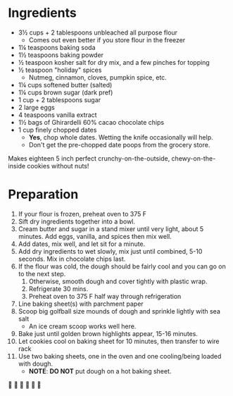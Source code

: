 # Ingredients
- 3½ cups + 2 tablespoons unbleached all purpose flour
  - Comes out even better if you store flour in the freezer
- 1¼ teaspoons baking soda
- 1½ teaspoons baking powder
- ½ teaspoon kosher salt for dry mix, and a few pinches for topping
- ½ teaspoon "holiday" spices
  - Nutmeg, cinnamon, cloves, pumpkin spice, etc.
- 1¼ cups softened butter (salted)
- 1¼ cups brown sugar (dark pref)
- 1 cup + 2 tablespoons sugar
- 2 large eggs
- 4 teaspoons vanilla extract
- 1½ bags of Ghirardelli 60% cacao chocolate chips
- 1 cup finely chopped dates
  - **Yes**, chop whole dates. Wetting the knife occasionally will help.
  - Don't get the pre-chopped date poops from the grocery store.

Makes eighteen 5 inch perfect crunchy-on-the-outside, chewy-on-the-inside cookies without nuts!

# Preparation
1. If your flour is frozen, preheat oven to 375 F
2. Sift dry ingredients together into a bowl.
3. Cream butter and sugar in a stand mixer until very light, about 5 minutes. Add eggs, vanilla, and spices then mix well.
4. Add dates, mix well, and let sit for a minute.
5. Add dry ingredients to wet slowly, mix just until combined, 5-10 seconds. Mix in chocolate chips last.
6. If the flour was cold, the dough should be fairly cool and you can go on to the next step.
   1. Otherwise, smooth dough and cover tightly with plastic wrap.
   2. Refrigerate 30 mins.
   3. Preheat oven to 375 F half way through refrigeration
7. Line baking sheet(s) with parchment paper
8. Scoop big golfball size mounds of dough and sprinkle lightly with sea salt
   - An ice cream scoop works well here.
9. Bake just until golden brown highlights appear, 15-16 minutes.
10. Let cookies cool on baking sheet for 10 minutes, then transfer to wire rack
11. Use two baking sheets, one in the oven and one cooling/being loaded with dough.
    - **NOTE**: **DO NOT** put dough on a hot baking sheet.

:tada: :cookie: :tada: :cookie: :tada: :cookie:
